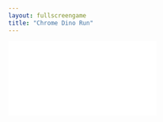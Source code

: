```yaml
---
layout: fullscreengame
title: "Chrome Dino Run"
---
```

<embed src="src/" width="auto" height="auto" allowfullscreen>
